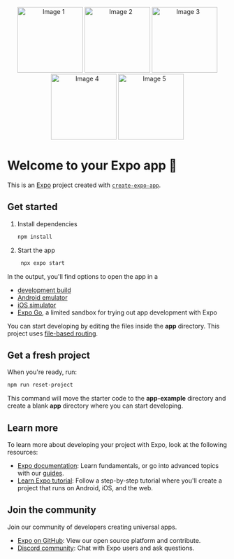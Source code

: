 
<p align="center">
  <img src="[path/to/image1.png](https://github.com/Shahriar-H/react-native-project/blob/main/assets/images/RN%20project%20(1).jpeg)" alt="Image 1" width="150">
  <img src="[path/to/image2.png](https://github.com/Shahriar-H/react-native-project/blob/main/assets/images/RN%20project%20(2).jpeg)" alt="Image 2" width="150">
  <img src="[path/to/image3.png](https://github.com/Shahriar-H/react-native-project/blob/main/assets/images/RN%20project%20(3).jpeg)" alt="Image 3" width="150">
  <img src="[path/to/image4.png](https://github.com/Shahriar-H/react-native-project/blob/main/assets/images/RN%20project%20(4).jpeg)" alt="Image 4" width="150">
  <img src="[path/to/image5.png](https://github.com/Shahriar-H/react-native-project/blob/main/assets/images/RN%20project%20(5).jpeg)" alt="Image 5" width="150">
</p>



# Welcome to your Expo app 👋

This is an [Expo](https://expo.dev) project created with [`create-expo-app`](https://www.npmjs.com/package/create-expo-app).

## Get started

1. Install dependencies

   ```bash
   npm install
   ```

2. Start the app

   ```bash
    npx expo start
   ```

In the output, you'll find options to open the app in a

- [development build](https://docs.expo.dev/develop/development-builds/introduction/)
- [Android emulator](https://docs.expo.dev/workflow/android-studio-emulator/)
- [iOS simulator](https://docs.expo.dev/workflow/ios-simulator/)
- [Expo Go](https://expo.dev/go), a limited sandbox for trying out app development with Expo

You can start developing by editing the files inside the **app** directory. This project uses [file-based routing](https://docs.expo.dev/router/introduction).

## Get a fresh project

When you're ready, run:

```bash
npm run reset-project
```

This command will move the starter code to the **app-example** directory and create a blank **app** directory where you can start developing.

## Learn more

To learn more about developing your project with Expo, look at the following resources:

- [Expo documentation](https://docs.expo.dev/): Learn fundamentals, or go into advanced topics with our [guides](https://docs.expo.dev/guides).
- [Learn Expo tutorial](https://docs.expo.dev/tutorial/introduction/): Follow a step-by-step tutorial where you'll create a project that runs on Android, iOS, and the web.

## Join the community

Join our community of developers creating universal apps.

- [Expo on GitHub](https://github.com/expo/expo): View our open source platform and contribute.
- [Discord community](https://chat.expo.dev): Chat with Expo users and ask questions.
